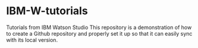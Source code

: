 # IBM-W-tutorials
Tutorials from IBM Watson Studio
This repository is a demonstration of how to create a Github repository and properly set it up so that it can easily sync with its local version.
